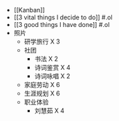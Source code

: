 - [[Kanban]]
- [[3 vital things I decide to do]] #.ol
- [[3 good things I have done]] #.ol
- 照片
	- 研学旅行 X 3
	- 社团
		- 书法 X 2
		- 诗词鉴赏 X 4
		- 诗词咏唱 X 2
	- 家庭劳动 X 6
	- 生涯规划 X 6
	- 职业体验
		- 刘慧茹 X 4